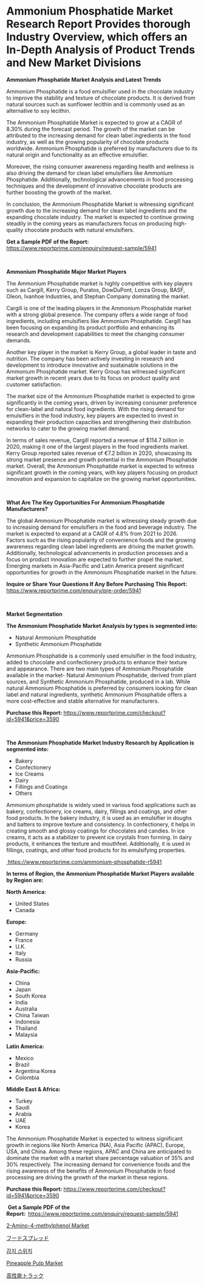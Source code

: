 <p><h1>Ammonium Phosphatide Market Research Report Provides thorough Industry Overview, which offers an In-Depth Analysis of Product Trends and New Market Divisions</h1></p><p><strong>Ammonium Phosphatide Market Analysis and Latest Trends</strong></p>
<p><p>Ammonium Phosphatide is a food emulsifier used in the chocolate industry to improve the stability and texture of chocolate products. It is derived from natural sources such as sunflower lecithin and is commonly used as an alternative to soy lecithin.</p><p>The Ammonium Phosphatide Market is expected to grow at a CAGR of 8.30% during the forecast period. The growth of the market can be attributed to the increasing demand for clean label ingredients in the food industry, as well as the growing popularity of chocolate products worldwide. Ammonium Phosphatide is preferred by manufacturers due to its natural origin and functionality as an effective emulsifier.</p><p>Moreover, the rising consumer awareness regarding health and wellness is also driving the demand for clean label emulsifiers like Ammonium Phosphatide. Additionally, technological advancements in food processing techniques and the development of innovative chocolate products are further boosting the growth of the market.</p><p>In conclusion, the Ammonium Phosphatide Market is witnessing significant growth due to the increasing demand for clean label ingredients and the expanding chocolate industry. The market is expected to continue growing steadily in the coming years as manufacturers focus on producing high-quality chocolate products with natural emulsifiers.</p></p>
<p><strong>Get a Sample PDF of the Report:&nbsp;</strong> <a href="https://www.reportprime.com/enquiry/request-sample/5941">https://www.reportprime.com/enquiry/request-sample/5941</a></p>
<p>&nbsp;</p>
<p><strong>Ammonium Phosphatide Major Market Players</strong></p>
<p><p>The Ammonium Phosphatide market is highly competitive with key players such as Cargill, Kerry Group, Puratos, DowDuPont, Lonza Group, BASF, Oleon, Ivanhoe Industries, and Stephan Company dominating the market.</p><p>Cargill is one of the leading players in the Ammonium Phosphatide market with a strong global presence. The company offers a wide range of food ingredients, including emulsifiers like Ammonium Phosphatide. Cargill has been focusing on expanding its product portfolio and enhancing its research and development capabilities to meet the changing consumer demands.</p><p>Another key player in the market is Kerry Group, a global leader in taste and nutrition. The company has been actively investing in research and development to introduce innovative and sustainable solutions in the Ammonium Phosphatide market. Kerry Group has witnessed significant market growth in recent years due to its focus on product quality and customer satisfaction.</p><p>The market size of the Ammonium Phosphatide market is expected to grow significantly in the coming years, driven by increasing consumer preference for clean-label and natural food ingredients. With the rising demand for emulsifiers in the food industry, key players are expected to invest in expanding their production capacities and strengthening their distribution networks to cater to the growing market demand.</p><p>In terms of sales revenue, Cargill reported a revenue of $114.7 billion in 2020, making it one of the largest players in the food ingredients market. Kerry Group reported sales revenue of €7.2 billion in 2020, showcasing its strong market presence and growth potential in the Ammonium Phosphatide market. Overall, the Ammonium Phosphatide market is expected to witness significant growth in the coming years, with key players focusing on product innovation and expansion to capitalize on the growing market opportunities.</p></p>
<p>&nbsp;</p>
<p><strong>What Are The Key Opportunities For Ammonium Phosphatide Manufacturers?</strong></p>
<p><p>The global Ammonium Phosphatide market is witnessing steady growth due to increasing demand for emulsifiers in the food and beverage industry. The market is expected to expand at a CAGR of 4.8% from 2021 to 2026. Factors such as the rising popularity of convenience foods and the growing awareness regarding clean label ingredients are driving the market growth. Additionally, technological advancements in production processes and a focus on product innovation are expected to further propel the market. Emerging markets in Asia-Pacific and Latin America present significant opportunities for growth in the Ammonium Phosphatide market in the future.</p></p>
<p><strong>Inquire or Share Your Questions If Any Before Purchasing This Report:</strong> <a href="https://www.reportprime.com/enquiry/pre-order/5941">https://www.reportprime.com/enquiry/pre-order/5941</a></p>
<p>&nbsp;</p>
<p><strong>Market Segmentation</strong></p>
<p><strong>The Ammonium Phosphatide Market Analysis by types is segmented into:</strong></p>
<p><ul><li>Natural Ammonium Phosphatide</li><li>Synthetic Ammonium Phosphatide</li></ul></p>
<p><p>Ammonium Phosphatide is a commonly used emulsifier in the food industry, added to chocolate and confectionery products to enhance their texture and appearance. There are two main types of Ammonium Phosphatide available in the market- Natural Ammonium Phosphatide, derived from plant sources, and Synthetic Ammonium Phosphatide, produced in a lab. While natural Ammonium Phosphatide is preferred by consumers looking for clean label and natural ingredients, synthetic Ammonium Phosphatide offers a more cost-effective and stable alternative for manufacturers.</p></p>
<p><strong>Purchase this Report:&nbsp;</strong><a href="https://www.reportprime.com/checkout?id=5941&price=3590">https://www.reportprime.com/checkout?id=5941&price=3590</a></p>
<p>&nbsp;</p>
<p><strong>The Ammonium Phosphatide Market Industry Research by Application is segmented into:</strong></p>
<p><ul><li>Bakery</li><li>Confectionery</li><li>Ice Creams</li><li>Dairy</li><li>Fillings and Coatings</li><li>Others</li></ul></p>
<p><p>Ammonium phosphatide is widely used in various food applications such as bakery, confectionery, ice creams, dairy, fillings and coatings, and other food products. In the bakery industry, it is used as an emulsifier in doughs and batters to improve texture and consistency. In confectionery, it helps in creating smooth and glossy coatings for chocolates and candies. In ice creams, it acts as a stabilizer to prevent ice crystals from forming. In dairy products, it enhances the texture and mouthfeel. Additionally, it is used in fillings, coatings, and other food products for its emulsifying properties.</p></p>
<p><a href="https://www.reportprime.com/ammonium-phosphatide-r5941">&nbsp;https://www.reportprime.com/ammonium-phosphatide-r5941</a></p>
<p><strong>In terms of Region, the Ammonium Phosphatide Market Players available by Region are:</strong></p>
<p>
    <p> <strong> North America: </strong>
        <ul>
            <li>United States</li>
            <li>Canada</li>
        </ul>
        </p> 
    <p> <strong> Europe: </strong>
        <ul>
            <li>Germany</li>
            <li>France</li>
            <li>U.K.</li>
            <li>Italy</li>
            <li>Russia</li>
        </ul>
        </p> 
    <p> <strong> Asia-Pacific: </strong>
        <ul>
            <li>China</li>
            <li>Japan</li>
            <li>South Korea</li>
            <li>India</li>
            <li>Australia</li>
            <li>China Taiwan</li>
            <li>Indonesia</li>
            <li>Thailand</li>
            <li>Malaysia</li>
        </ul>
        </p> 
    <p> <strong> Latin America: </strong>
        <ul>
            <li>Mexico</li>
            <li>Brazil</li>
            <li>Argentina Korea</li>
            <li>Colombia</li>
        </ul>
        </p> 
    <p> <strong> Middle East & Africa: </strong>
        <ul>
            <li>Turkey</li>
            <li>Saudi</li>
            <li>Arabia</li>
            <li>UAE</li>
            <li>Korea</li>
        </ul>
    </p>
    </p>
<p><p>The Ammonium Phosphatide Market is expected to witness significant growth in regions like North America (NA), Asia Pacific (APAC), Europe, USA, and China. Among these regions, APAC and China are anticipated to dominate the market with a market share percentage valuation of 35% and 30% respectively. The increasing demand for convenience foods and the rising awareness of the benefits of Ammonium Phosphatide in food processing are driving the growth of the market in these regions.</p></p>
<p><strong>Purchase this Report: </strong><a href="https://www.reportprime.com/checkout?id=5941&price=3590">https://www.reportprime.com/checkout?id=5941&price=3590</a></p>
<p>&nbsp;<strong>Get a Sample PDF of the Report:&nbsp;&nbsp;</strong><a href="https://www.reportprime.com/enquiry/request-sample/5941">https://www.reportprime.com/enquiry/request-sample/5941</a></p>
<p><strong></strong></p>
<p><p><a href="https://medium.com/@lottierunte68/2-amino-4-methylphenol-market-trends-a-detailed-study-of-its-market-segmentation-and-analyzing-the-7429892c19bd">2-Amino-4-methylphenol Market</a></p><p><a href="https://medium.com/@jarredmertz53/%E9%A3%9F%E5%93%81%E6%8B%A1%E5%A4%A7%E5%B8%82%E5%A0%B4%E8%A6%8F%E6%A8%A1-%E3%82%B7%E3%82%A7%E3%82%A2-%E3%83%88%E3%83%AC%E3%83%B3%E3%83%89%E5%88%86%E6%9E%90%E3%83%AC%E3%83%9D%E3%83%BC%E3%83%88-%E6%9C%80%E7%B5%82%E5%88%A9%E7%94%A8-%E5%AE%B6%E5%BA%AD%E7%94%A8-%E3%83%AC%E3%82%B9%E3%83%88%E3%83%A9%E3%83%B3-%E5%8E%9F%E6%9D%90%E6%96%99%E5%88%A5-2031%E5%B9%B4%E3%81%BE%E3%81%A7%E3%81%AE%E4%BA%88%E6%B8%AC%E3%81%AB%E3%81%A4%E3%81%84%E3%81%A6-43d6e7fc3d53">フードスプレッド</a></p><p><a href="https://medium.com/@genius6587678/%EA%B2%80%EC%B6%9C-%EC%8A%A4%EC%9C%84%EC%B9%98-%EC%8B%9C%EC%9E%A5%EA%B7%9C%EB%AA%A8-spdt-spst-nc-%EC%A0%9C%ED%92%88%EB%B3%84-%EB%AA%A8%EB%B0%94%EC%9D%BC%ED%8F%B0-%EB%94%94%EC%A7%80%ED%84%B8-%EC%B9%B4%EB%A9%94%EB%9D%BC-%EC%BA%A0%EC%BD%94%EB%8D%94-%EC%9E%90%EB%8F%99%EC%B0%A8-%EC%BB%B4%ED%93%A8%ED%84%B0-%EC%A3%BC%EB%B3%80%EA%B8%B0%EA%B8%B0-%EA%B7%B8%EC%99%B8-%EC%A0%84-%EC%84%B8%EA%B3%84-%EC%82%B0%EC%97%85-%EB%B6%84%EC%84%9D-%EC%A0%90%EC%9C%A0%EC%9C%A8-%EC%84%B1%EC%9E%A5-%EB%8F%99%ED%96%A5-%EB%B0%8F-d2ed46bd9d04">감지 스위치</a></p><p><a href="https://github.com/gdfhhhj/Market-Research-Report-List-5/blob/main/pineapple-pulp-market.md">Pineapple Pulp Market</a></p><p><a href="https://medium.com/@tinm5qterney/%E6%AC%A1%E3%81%AE%E6%96%87%E7%AB%A0%E3%82%92%E6%97%A5%E6%9C%AC%E8%AA%9E%E3%81%AB%E7%BF%BB%E8%A8%B3%E3%81%97%E3%81%BE%E3%81%99-2024%E5%B9%B4%E3%81%8B%E3%82%892031%E5%B9%B4%E3%81%BE%E3%81%A7%E3%81%AE%E3%82%B0%E3%83%AD%E3%83%BC%E3%83%90%E3%83%AB%E3%83%8F%E3%82%A4%E3%83%91%E3%83%95%E3%82%A9%E3%83%BC%E3%83%9E%E3%83%B3%E3%82%B9%E3%83%88%E3%83%A9%E3%83%83%E3%82%AF%E6%A5%AD%E7%95%8C%E3%81%AE%E8%AA%BF%E6%9F%BB%E3%83%AC%E3%83%9D%E3%83%BC%E3%83%88-%E7%AB%B6%E4%BA%89%E7%92%B0%E5%A2%83-%E5%B8%82%E5%A0%B4%E8%A6%8F%E6%A8%A1-%E5%9C%B0%E5%9F%9F%E3%81%AE%E7%8A%B6%E6%B3%81%E3%81%8A%E3%82%88%E3%81%B3%E5%B0%86%E6%9D%A5%E3%81%AE%E5%B1%95%E6%9C%9B-2229f7db9368">高性能トラック</a></p></p>